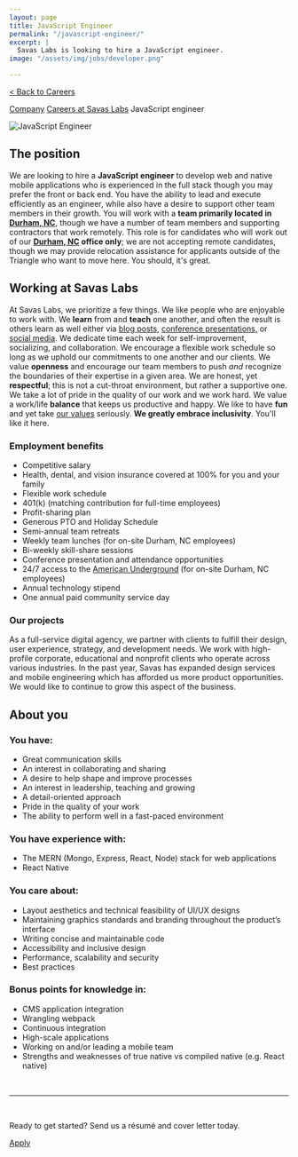 ```yaml
---
layout: page
title: JavaScript Engineer
permalink: "/javascript-engineer/"
excerpt: |
  Savas Labs is looking to hire a JavaScript engineer.
image: "/assets/img/jobs/developer.png"

---
```


<p class="breadcrumbs hide-for-medium hide-for-large">
    <a href="/careers">< Back to Careers</a>
</p>
<p class="breadcrumbs hide-for-small">
    <a href="/company">Company</a><i class="fa fa-caret-right"></i>
    <a href="/careers">Careers at Savas Labs</a><i class="fa fa-caret-right"></i>
    JavaScript engineer
</p>

<div class="icon--job">
    <img src="/assets/img/jobs/developer.svg" alt="JavaScript Engineer">
</div>

## The position

We are looking to hire a **JavaScript engineer** to develop web and native mobile applications who is experienced in the full stack though you may prefer the front or back end. You have the ability to lead and execute efficiently as an engineer, while also have a desire to support other team members in their growth. You will work with a **team primarily located in [Durham, NC](/durham)**, though we have a number of team members and supporting contractors that work remotely. This role is for candidates who will work out of our **[Durham, NC](/durham) office only**; we are not accepting remote candidates, though we may provide relocation assistance for applicants outside of the Triangle who want to move here. You should, it's great.

## Working at Savas Labs

At Savas Labs, we prioritize a few things. We like people who are enjoyable to work with. We **learn** from and **teach** one another, and often the result is others learn as well either via [blog posts](/blog), [conference presentations,](/results/open-source/#presentations) or [social media](https://twitter.com/savaslabs). We dedicate time each week for self-improvement, socializing, and collaboration. We encourage a flexible work schedule so long as we uphold our commitments to one another and our clients. We value **openness** and encourage our team members to push _and_ recognize the boundaries of their expertise in a given area. We are honest, yet **respectful**; this is not a cut-throat environment, but rather a supportive one. We take a lot of pride in the quality of our work and we work hard. We value a work/life **balance** that keeps us productive and happy. We like to have **fun** and yet take [our values](/company/mission-and-values/) seriously. **We greatly embrace inclusivity**. You'll like it here.

### Employment benefits

+ Competitive salary
+ Health, dental, and vision insurance covered at 100% for you and your family
+ Flexible work schedule
+ 401(k) (matching contribution for full-time employees)
+ Profit-sharing plan
+ Generous PTO and Holiday Schedule
+ Semi-annual team retreats
+ Weekly team lunches (for on-site Durham, NC employees)
+ Bi-weekly skill-share sessions
+ Conference presentation and attendance opportunities
+ 24/7 access to the [American Underground](http://americanunderground.com/) (for on-site Durham, NC employees)
+ Annual technology stipend
+ One annual paid community service day

### Our projects

As a full-service digital agency, we partner with clients to fulfill their design, user experience, strategy, and development needs.  We work with high-profile corporate, educational and nonprofit clients who operate across various industries. In the past year, Savas has expanded design services and mobile engineering which has afforded us more product opportunities. We would like to continue to grow this aspect of the business. 

## About you

### You have:

+ Great communication skills
+ An interest in collaborating and sharing
+ A desire to help shape and improve processes
+ An interest in leadership, teaching and growing
+ A detail-oriented approach
+ Pride in the quality of your work
+ The ability to perform well in a fast-paced environment

### You have experience with:

+ The MERN (Mongo, Express, React, Node) stack for web applications
+ React Native

### You care about:

+ Layout aesthetics and technical feasibility of UI/UX designs
+ Maintaining graphics standards and branding throughout the product’s interface
+ Writing concise and maintainable code
+ Accessibility and inclusive design
+ Performance, scalability and security 
+ Best practices

### Bonus points for knowledge in:

+ CMS application integration
+ Wrangling webpack
+ Continuous integration
+ High-scale applications
+ Working on and/or leading a mobile team
+ Strengths and weaknesses of true native vs compiled native (e.g. React native)

<br>

---

<br>

Ready to get started? Send us a résumé and cover letter today.

<a href="https://savas-labs.breezy.hr/p/218d1df27c9a-javascript-engineer/apply" class="button--arrow--orange">Apply</a>